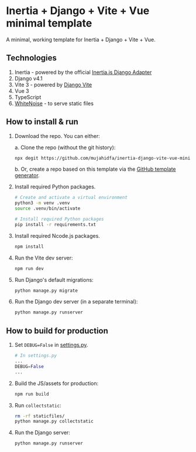 # Inertia + Django + Vite + Vue minimal template

A minimal, working template for Inertia + Django + Vite + Vue.

## Technologies

1. Inertia - powered by the official [Inertia.js Django Adapter](https://github.com/inertiajs/inertia-django)
2. Django v4.1
3. Vite 3 - powered by [Django Vite](https://github.com/MrBin99/django-vite)
4. Vue 3
5. TypeScript
6. [WhiteNoise](https://whitenoise.evans.io/en/stable/index.html) - to serve static files

## How to install & run

1. Download the repo. You can either:

   a. Clone the repo (without the git history):

   ```sh
   npx degit https://github.com/mujahidfa/inertia-django-vite-vue-minimal
   ```

   b. Or, create a repo based on this template via the [GitHub template generator](https://github.com/mujahidfa/inertia-django-vite-vue-minimal/generate).

2. Install required Python packages.

   ```sh
   # Create and activate a virtual environment
   python3 -m venv .venv
   source .venv/bin/activate

   # Install required Python packages
   pip install -r requirements.txt
   ```

3. Install required Ncode.js packages.

   ```sh
   npm install
   ```

4. Run the Vite dev server:

   ```sh
   npm run dev
   ```

5. Run Django's default migrations:

   ```sh
   python manage.py migrate
   ```

6. Run the Django dev server (in a separate terminal):

   ```sh
   python manage.py runserver
   ```

## How to build for production

1. Set `DEBUG=False` in [settings.py](./inertia_django_vite_vue_minimal/settings.py).

   ```py
   # In settings.py
   ...
   DEBUG=False
   ...
   ```

2. Build the JS/assets for production:

   ```sh
   npm run build
   ```

3. Run `collectstatic`:

   ```sh
   rm -rf staticfiles/
   python manage.py collectstatic
   ```

4. Run the Django server:

   ```sh
   python manage.py runserver
   ```
